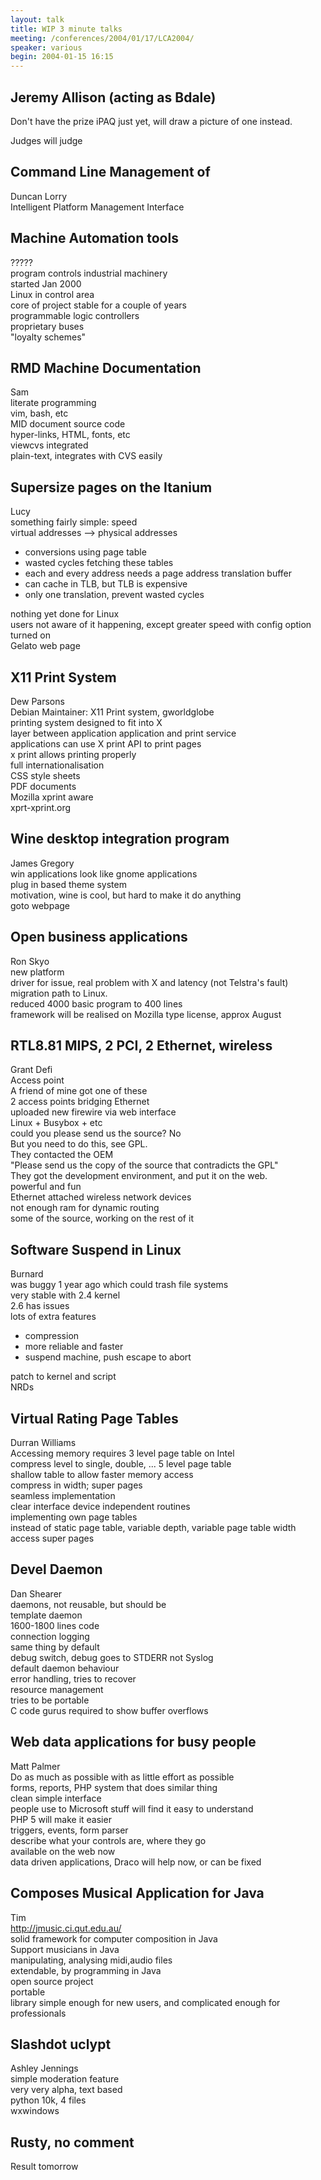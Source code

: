 ```yaml
---
layout: talk
title: WIP 3 minute talks
meeting: /conferences/2004/01/17/LCA2004/
speaker: various
begin: 2004-01-15 16:15
---
```

## Jeremy Allison (acting as Bdale)
Don't have the prize iPAQ just yet, will draw a picture of one instead.

Judges will judge

## Command Line Management of 
Duncan Lorry  
Intelligent Platform Management Interface

## Machine Automation tools
?????  
program controls industrial machinery  
started Jan 2000  
Linux in control area  
core of project stable for a couple of years  
programmable logic controllers  
proprietary buses  
"loyalty schemes"


## RMD Machine Documentation
Sam  
literate programming  
vim, bash, etc  
MID document source code  
hyper-links, HTML, fonts, etc  
viewcvs integrated  
plain-text, integrates with CVS easily

## Supersize pages on the Itanium
Lucy  
something fairly simple: speed  
virtual addresses --> physical addresses

* conversions using page table
* wasted cycles fetching these tables
* each and every address needs a page address translation buffer
* can cache in TLB, but TLB is expensive
* only one translation, prevent wasted cycles

nothing yet done for Linux  
users not aware of it happening, except greater speed with config option turned on  
Gelato web page

## X11 Print System
Dew Parsons  
Debian Maintainer: X11 Print system, gworldglobe  
printing system designed to fit into X  
layer between application application and print service  
applications can use X print API to print pages  
x print allows printing properly  
full internationalisation  
CSS style sheets  
PDF documents  
Mozilla xprint aware  
xprt-xprint.org

## Wine desktop integration program
James Gregory  
win applications look like gnome applications  
plug in based theme system  
motivation, wine is cool, but hard to make it do anything  
goto webpage

## Open business applications
Ron Skyo  
new platform  
driver for issue, real problem with X and latency (not Telstra's fault)  
migration path to Linux.  
reduced 4000 basic program to 400 lines  
framework will be realised on Mozilla type license, approx August  

## RTL8.81 MIPS, 2 PCI, 2 Ethernet, wireless
Grant Defi  
Access point  
A friend of mine got one of these  
2 access points bridging Ethernet  
uploaded new firewire via web interface  
Linux + Busybox + etc  
could you please send us the source? No  
But you need to do this, see GPL.  
They contacted the OEM  
"Please send us the copy of the source that contradicts the GPL"  
They got the development environment, and put it on the web.  
powerful and fun  
Ethernet attached wireless network devices  
not enough ram for dynamic routing  
some of the source, working on the rest of it

## Software Suspend in Linux
Burnard  
was buggy 1 year ago which could trash file systems  
very stable with 2.4 kernel  
2.6 has issues  
lots of extra features

* compression
* more reliable and faster
* suspend machine, push escape to abort

patch to kernel and script  
NRDs

## Virtual Rating Page Tables
Durran Williams  
Accessing memory requires 3 level page table on Intel  
compress level to single, double, ... 5 level page table  
shallow table to allow faster memory access  
compress in width; super pages  
seamless implementation  
clear interface device independent routines  
implementing own page tables  
instead of static page table, variable depth, variable page table width  
access super pages

## Devel Daemon
Dan Shearer  
daemons, not reusable, but should be  
template daemon  
1600-1800 lines code  
connection logging  
same thing by default  
debug switch, debug goes to STDERR not Syslog  
default daemon behaviour  
error handling, tries to recover  
resource management  
tries to be portable  
C code gurus required to show buffer overflows

## Web data applications for busy people
Matt Palmer  
Do as much as possible with as little effort as possible  
forms, reports, PHP system that does similar thing  
clean simple interface  
people use to Microsoft stuff will find it easy to understand  
PHP 5 will make it easier  
triggers, events, form parser  
describe what your controls are, where they go  
available on the web now  
data driven applications, Draco will help now, or can be fixed


## Composes Musical Application for Java
Tim  
http://jmusic.ci.qut.edu.au/  
solid framework for computer composition in Java  
Support musicians in Java  
manipulating, analysing midi,audio files  
extendable, by programming in Java  
open source project  
portable  
library simple enough for new users, and complicated enough for professionals


## Slashdot uclypt
Ashley Jennings  
simple moderation feature  
very very alpha, text based  
python 10k, 4 files  
wxwindows

## Rusty, no comment

Result tomorrow
